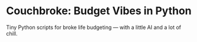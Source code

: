 # Couchbroke: Budget Vibes in Python

Tiny Python scripts for broke life budgeting — with a little AI and a lot of chill.
